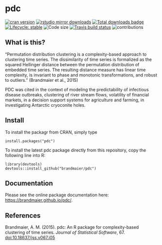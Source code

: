 pdc
===

<!-- badges: start -->

[![cran
version](http://www.r-pkg.org/badges/version/pdc)](https://cran.r-project.org/package=pdc)
[![rstudio mirror
downloads](http://cranlogs.r-pkg.org/badges/pdc)](https://github.com/metacran/cranlogs.app)
[![Total downloads
badge](https://cranlogs.r-pkg.org/badges/grand-total/pdc?color=blue)](https://CRAN.R-project.org/pdc)
[![Lifecycle:
stable](https://img.shields.io/badge/lifecycle-stable-brightgreen.svg)](https://www.tidyverse.org/lifecycle/#stable)
![Code
size](https://img.shields.io/github/languages/code-size/brandmaier/pdc.svg)
[![Travis build
status](https://travis-ci.com/brandmaier/pdc.svg?branch=master)](https://travis-ci.com/brandmaier/pdc)
![contributions](https://img.shields.io/badge/contributions-welcome-brightgreen.svg?style=flat)

<!-- badges: end -->

What is this?
-------------

“Permutation distribution clustering is a complexity-based approach to
clustering time series. The dissimilarity of time series is formalized
as the squared Hellinger distance between the permutation distribution
of embedded time series. The resulting distance measure has linear time
complexity, is invariant to phase and monotonic transformations, and
robust to outliers.” (Brandmaier et al., 2015)

PDC was cited in the context of modeling the predictability of
infectious disease outbreaks, clustering of river stream flows,
volatility of financial markets, in a decision support systems for
agriculture and farming, in investigating Antarctic cryoconite holes.

Install
-------

To install the packagr from CRAN, simply type

    install.packages("pdc")

To install the latest pdc package directly from this repository, copy
the following line into R:

    library(devtools)
    devtools::install_github("brandmaier/pdc")

Documentation
-------------

Please see the online package documentation here:
<https://brandmaier.github.io/pdc/>.

References
----------

Brandmaier, A. M. (2015). pdc: An R package for complexity-based
clustering of time series. *Journal of Statistical Software*, 67.
<a href="doi:10.18637/jss.v067.i05" class="uri">doi:10.18637/jss.v067.i05</a>
